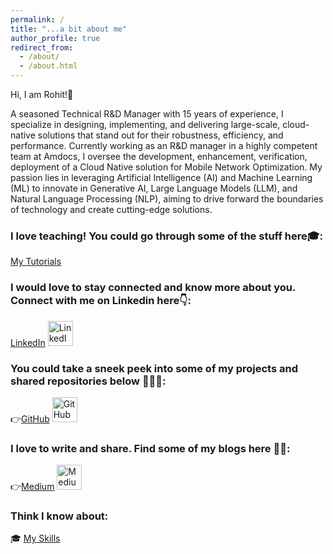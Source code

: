 ```yaml
---
permalink: /
title: "...a bit about me"
author_profile: true
redirect_from: 
  - /about/
  - /about.html
---
```


Hi, I am Rohit!👋

A seasoned Technical R&D Manager with 15 years of experience, I specialize in designing, implementing, and delivering large-scale, cloud-native solutions that stand out for their robustness, efficiency, and performance. Currently working as an R&D manager in a highly competent team at Amdocs, I oversee the development, enhancement, verification, deployment of a Cloud Native solution for Mobile Network Optimization. My passion lies in leveraging Artificial Intelligence (AI) and Machine Learning (ML) to innovate in Generative AI, Large Language Models (LLM), and Natural Language Processing (NLP), aiming to drive forward the boundaries of technology and create cutting-edge solutions.



### I love teaching! You could go through some of the stuff here🎓:
 [My Tutorials](/teaching/)

### I would love to stay connected and know more about you. Connect with me on Linkedin here👇:

[LinkedIn](https://www.linkedin.com/in/rohit0221/) 
[<img src="https://cdn.jsdelivr.net/npm/simple-icons@v7/icons/linkedin.svg" alt="LinkedIn" width="40" height="40">](https://www.linkedin.com/in/rohit0221/)

### You could take a sneek peek into some of my projects and shared repositories below 👨🏻‍💻:

👉[GitHub](https://github.com/rohit0221) 
[<img src="https://cdn.jsdelivr.net/npm/simple-icons@v7/icons/github.svg" alt="GitHub" width="40" height="40">](https://github.com/rohit0221)

### I love to write and share. Find some of my blogs here ✍🏻:
👉[Medium](https://medium.com/@rohit0221) 
[<img src="https://cdn.jsdelivr.net/npm/simple-icons@v7/icons/medium.svg" alt="Medium" width="40" height="40">](https://medium.com/@rohit0221)


### Think I know about:

🎓 [My Skills](/portfolio)
